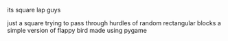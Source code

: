 its square lap guys

just a square trying to pass through hurdles of random rectangular blocks
a simple version of flappy bird made using pygame
